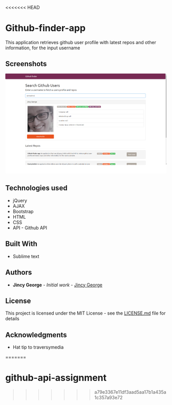 <<<<<<< HEAD
# Github-finder-app
This application retrieves github user profile with latest repos and other information, for the input username

## Screenshots
![alt tag](assets/images/screenshot_githubfinder.png)

## Technologies used
- jQuery
- AJAX
- Bootstrap
- HTML
- CSS
- API - Github API


## Built With

* Sublime text


## Authors

* **Jincy George** - *Initial work* - [Jincy George](https://github.com)


## License

This project is licensed under the MIT License - see the [LICENSE.md](LICENSE.md) file for details

## Acknowledgments

* Hat tip to traversymedia

=======
# github-api-assignment
>>>>>>> a79e3367e11df3aad5aa17b1a435a1c357a93e72
